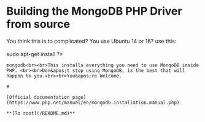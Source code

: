 # Building the MongoDB PHP Driver from source



You think this is to complicated? You use Ubuntu 14 or 16? use this:<br><br>sudo apt-get install ?>
```
mongodb<br><br>This installs everything you need to use MongoDB inside PHP. <br><br>Don&apos;t stop using MongoDB, is the best that will happen to you.<br><br>You&apos;re Welcome.  

#

[Official documentation page](https://www.php.net/manual/en/mongodb.installation.manual.php)

**[To root](/README.md)**
